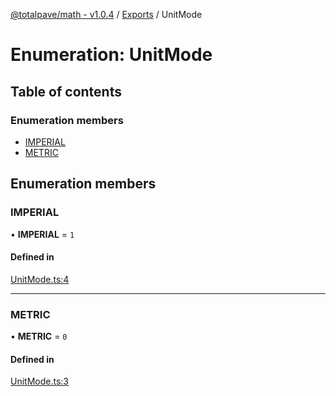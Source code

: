 [@totalpave/math - v1.0.4](../README.md) / [Exports](../modules.md) / UnitMode

# Enumeration: UnitMode

## Table of contents

### Enumeration members

- [IMPERIAL](UnitMode.md#imperial)
- [METRIC](UnitMode.md#metric)

## Enumeration members

### IMPERIAL

• **IMPERIAL** = `1`

#### Defined in

[UnitMode.ts:4](https://github.com/totalpave/math/blob/213772f/src/UnitMode.ts#L4)

___

### METRIC

• **METRIC** = `0`

#### Defined in

[UnitMode.ts:3](https://github.com/totalpave/math/blob/213772f/src/UnitMode.ts#L3)
